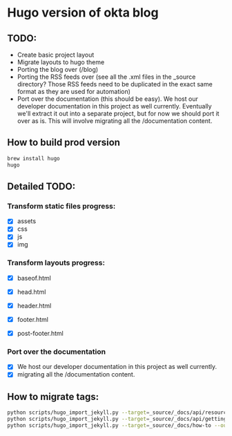 # Hugo version of okta blog
## TODO:

- Create basic project layout
- Migrate layouts to hugo theme
- Porting the blog over (/blog)
- Porting the RSS feeds over (see all the .xml files in the _source directory?
Those RSS feeds need to be duplicated in the exact same format as they are
used for automation)
- Port over the documentation (this should be easy). We host our developer
documentation in this project as well currently. Eventually we'll extract it
out into a separate project, but for now we should port it over as is.
This will involve migrating all the /documentation content.

## How to build prod version
```bash
brew install hugo
hugo
```

## Detailed TODO:
### Transform static files progress:
- [x] assets
- [x] css
- [x] js
- [x] img

### Transform layouts progress:
- [x] baseof.html
- [x] head.html
- [x] header.html
- [x] footer.html
- [x] post-footer.html


### Port over the documentation 
- [x] We host our developer documentation in this project as well currently. 
- [x] migrating all the /documentation content.

## How to migrate tags:
```bash
python scripts/hugo_import_jekyll.py --target=_source/_docs/api/resources --source=hugo/content/docs/api/resources
python scripts/hugo_import_jekyll.py --target=_source/_docs/api/getting_started --output=hugo/content/docs/api/getting_started
python scripts/hugo_import_jekyll.py --target=_source/_docs/how-to --output=hugo/content/docs/how-to
```
